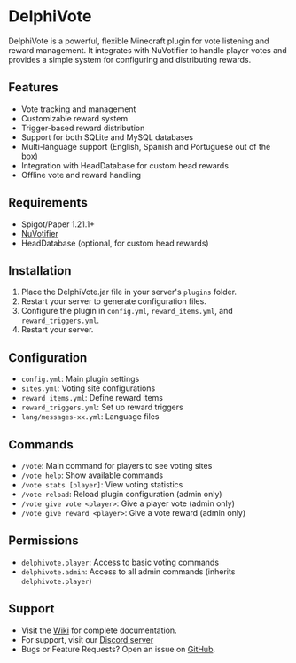 # DelphiVote

DelphiVote is a powerful, flexible Minecraft plugin for vote listening and reward management. It integrates with NuVotifier to handle player votes and provides a simple system for configuring and distributing rewards.

## Features

- Vote tracking and management
- Customizable reward system
- Trigger-based reward distribution
- Support for both SQLite and MySQL databases
- Multi-language support (English, Spanish and Portuguese out of the box)
- Integration with HeadDatabase for custom head rewards
- Offline vote and reward handling

## Requirements

- Spigot/Paper 1.21.1+
- [NuVotifier](https://github.com/NuVotifier/NuVotifier)
- HeadDatabase (optional, for custom head rewards)

## Installation

1. Place the DelphiVote.jar file in your server's `plugins` folder.
2. Restart your server to generate configuration files.
3. Configure the plugin in `config.yml`, `reward_items.yml`, and `reward_triggers.yml`.
4. Restart your server.

## Configuration

- `config.yml`: Main plugin settings
- `sites.yml`: Voting site configurations
- `reward_items.yml`: Define reward items
- `reward_triggers.yml`: Set up reward triggers
- `lang/messages-xx.yml`: Language files

## Commands

- `/vote`: Main command for players to see voting sites
- `/vote help`: Show available commands
- `/vote stats [player]`: View voting statistics
- `/vote reload`: Reload plugin configuration (admin only)
- `/vote give vote <player>`: Give a player vote (admin only)
- `/vote give reward <player>`: Give a vote reward (admin only)

## Permissions

- `delphivote.player`: Access to basic voting commands
- `delphivote.admin`: Access to all admin commands (inherits `delphivote.player`)

## Support

- Visit the [Wiki](https://github.com/obzidi4n/delphivote/wiki/DelphiVote) for complete documentation.
- For support, visit our [Discord server](https://discord.gg/2BbV34jUDT)
- Bugs or Feature Requests? Open an issue on [GitHub](https://github.com/obzidi4n/delphivote).